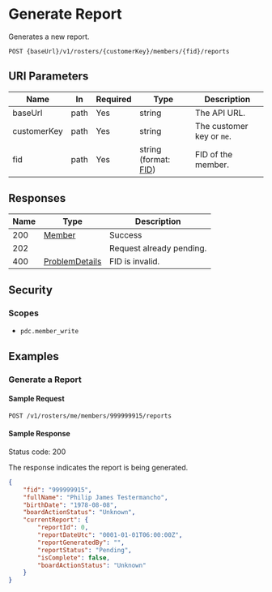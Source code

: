 # Generate Report

Generates a new report.

```HTTP
POST {baseUrl}/v1/rosters/{customerKey}/members/{fid}/reports
```

## URI Parameters

| Name | In | Required | Type | Description |
| - | - | - | - | - |
| baseUrl | path | Yes | string | The API URL. |
| customerKey | path | Yes | string | The customer key or `me`. |
| fid | path | Yes | string (format: [FID](../definitions/fid.md)) | FID of the member. |

## Responses

| Name | Type | Description |
| - | - | - |
| 200 | [Member](../definitions/member.md) | Success |
| 202 | | Request already pending. |
| 400 | [ProblemDetails](../definitions/problem-details.md) | FID is invalid. |

## Security

### Scopes

- `pdc.member_write`

## Examples

### Generate a Report

#### Sample Request

```HTTP
POST /v1/rosters/me/members/999999915/reports
```

#### Sample Response

Status code: 200

The response indicates the report is being generated.

```json
{
    "fid": "999999915",
    "fullName": "Philip James Testermancho",
    "birthDate": "1978-08-08",
    "boardActionStatus": "Unknown",
    "currentReport": {
        "reportId": 0,
        "reportDateUtc": "0001-01-01T06:00:00Z",
        "reportGeneratedBy": "",
        "reportStatus": "Pending",
        "isComplete": false,
        "boardActionStatus": "Unknown"
    }
}
```
